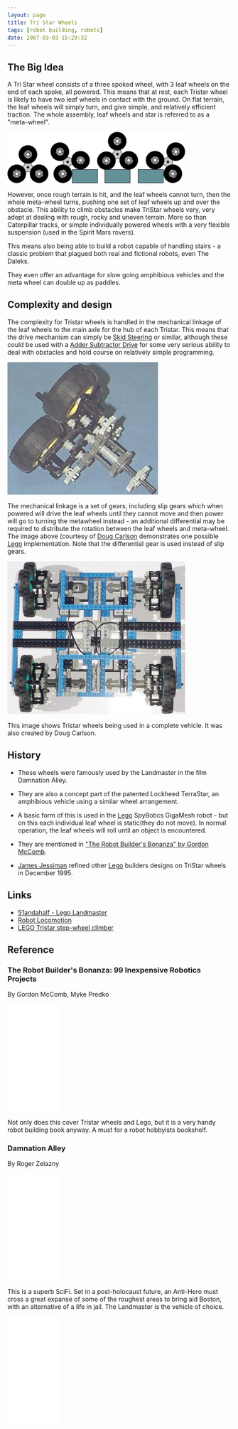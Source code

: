 ```yaml
---
layout: page
title: Tri Star Wheels
tags: [robot building, robots]
date: 2007-03-03 15:29:32
---
```

## The Big Idea

A Tri Star wheel consists of a three spoked wheel, with 3 leaf wheels on the end of each spoke, all powered. This means that at rest, each Tristar wheel is likely to have two leaf wheels in contact with the ground. On flat terrain, the leaf wheels will simply turn, and give simple, and relatively efficient traction. The whole assembly, leaf wheels and star is referred to as a "meta-wheel".

![](/galleries/gallery-1-common-images/430-tristarwheel_plain.png)

However, once rough terrain is hit, and the leaf wheels cannot turn, then the whole meta-wheel turns, pushing one set of leaf wheels up and over the obstacle. This ability to climb obstacles make TriStar wheels very, very adept at dealing with rough, rocky and uneven terrain. More so than Caterpillar tracks, or simple individually powered wheels with a very flexible suspension (used in the Spirit Mars rovers).

This means also being able to build a robot capable of handling stairs - a classic problem that plagued both real and fictional robots, even The Daleks.

They even offer an advantage for slow going amphibious vehicles and the meta wheel can double up as paddles.

## Complexity and design

The complexity for Tristar wheels is handled in the mechanical linkage of the leaf wheels to the main axle for the hub of each Tristar. This means that the drive mechanism can simply be [Skid Steering](/wiki/skid_steering "Skid Steering") or similar, although these could be used with a [Adder Subtractor Drive](/wiki/adder_subtractor_drive "Adder Subtractor Drive") for some very serious ability to deal with obstacles and hold course on relatively simple programming.

![Doug Carlsons TriStar wheel design](/galleries/gallery-1-common-images/431-tristar-wheel-model.jpg)

The mechanical linkage is a set of gears, including slip gears which when powered will drive the leaf wheels until they cannot move and then power will go to turning the metawheel instead - an additional differential may be required to distribute the rotation between the leaf wheels and meta-wheel. The image above (courtesy of [Doug Carlson](https://amzn.to/38tHYRs) demonstrates one possible [Lego](/wiki/lego "The best known construction toy") implementation. Note that the differential gear is used instead of slip gears.

![](/galleries/gallery-1-common-images/433-tri3b_scaled.jpg)

This image shows Tristar wheels being used in a complete vehicle. It was also created by Doug Carlson.

## History

- These wheels were famously used by the Landmaster in the film Damnation Alley.
- They are also a concept part of the patented Lockheed TerraStar, an amphibious vehicle using a similar wheel arrangement.
- A basic form of this is used in the [Lego](/wiki/lego.html "The best known construction toy") SpyBotics GigaMesh robot - but on this each individual leaf wheel is static(they do not move). In normal operation, the leaf wheels will roll until an object is encountered.

- They are mentioned in ["The Robot Builder's Bonanza" by Gordon McComb](http://www.amazon.co.uk/gp/product/0830628002?ie=UTF8&tag=orionrobots-21&linkCode=as2&camp=1634&creative=6738&creativeASIN=0830628002).
- [James Jessiman](/wiki/james_jessiman.html "James Jessiman") refined other [Lego](/wiki/lego.html) builders designs on TriStar wheels in December 1995.

## Links

- [51andahalf - Lego Landmaster](http://www.brickshelf.com/cgi-bin/gallery.cgi?f=191414)
- [Robot Locomotion](/wiki/robot_locomotion.html "Robot Locomotion")
- [LEGO Tristar step-wheel climber](https://lego.roerei.nl/tristar/tristar.html)

## Reference

### The Robot Builder's Bonanza: 99 Inexpensive Robotics Projects

By Gordon McComb, Myke Predko

<iframe style="width:120px;height:240px;" marginwidth="0" marginheight="0" scrolling="no" frameborder="0" src="//ws-eu.amazon-adsystem.com/widgets/q?ServiceVersion=20070822&OneJS=1&Operation=GetAdHtml&MarketPlace=GB&source=ss&ref=as_ss_li_til&ad_type=product_link&tracking_id=orionrobots-21&language=en_GB&marketplace=amazon&region=GB&placement=0071468935&asins=0071468935&linkId=849ee65f5733f26bce549fdf71577cb0&show_border=true&link_opens_in_new_window=true"></iframe>

Not only does this cover Tristar wheels and Lego, but it is a very handy robot building book anyway. A must for a robot hobbyists bookshelf.

### Damnation Alley

By Roger Zelazny

<iframe style="width:120px;height:240px;" marginwidth="0" marginheight="0" scrolling="no" frameborder="0" src="//ws-eu.amazon-adsystem.com/widgets/q?ServiceVersion=20070822&OneJS=1&Operation=GetAdHtml&MarketPlace=GB&source=ss&ref=as_ss_li_til&ad_type=product_link&tracking_id=orionrobots-21&language=en_GB&marketplace=amazon&region=GB&placement=0743413172&asins=0743413172&linkId=f03118e7462c72f3f266c6bdd21dc272&show_border=true&link_opens_in_new_window=true"></iframe>

This is a superb SciFi. Set in a post-holocaust future, an Anti-Hero must cross a great expanse of some of the roughest areas to bring aid Boston, with an alternative of a life in jail. The Landmaster is the vehicle of choice.

<iframe style="width:120px;height:240px;" marginwidth="0" marginheight="0" scrolling="no" frameborder="0" src="//ws-eu.amazon-adsystem.com/widgets/q?ServiceVersion=20070822&OneJS=1&Operation=GetAdHtml&MarketPlace=GB&source=ss&ref=as_ss_li_til&ad_type=product_link&tracking_id=orionrobots-21&language=en_GB&marketplace=amazon&region=GB&placement=B00H36EL3Q&asins=B00H36EL3Q&linkId=06930afd0ccf2be8cb104f0a5a251e36&show_border=true&link_opens_in_new_window=true"></iframe>
